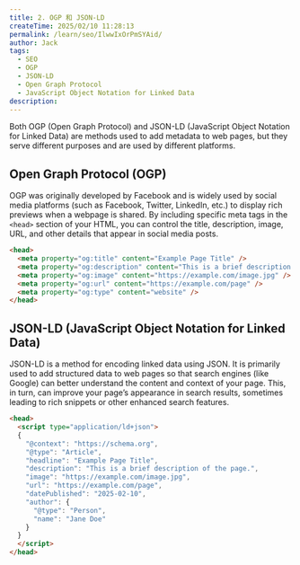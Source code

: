 ```yaml
---
title: 2. OGP 和 JSON-LD
createTime: 2025/02/10 11:28:13
permalink: /learn/seo/IlwwIxOrPmSYAid/
author: Jack
tags:
  - SEO
  - OGP
  - JSON-LD
  - Open Graph Protocol
  - JavaScript Object Notation for Linked Data
description: 
---
```


Both OGP (Open Graph Protocol) and JSON-LD (JavaScript Object Notation for Linked Data) are methods used to add metadata to web pages, but they serve different purposes and are used by different platforms.

## Open Graph Protocol (OGP)

OGP was originally developed by Facebook and is widely used by social media platforms (such as Facebook, Twitter, LinkedIn, etc.) to display rich previews when a webpage is shared. By including specific meta tags in the `<head>` section of your HTML, you can control the title, description, image, URL, and other details that appear in social media posts.

```HTML
<head>
  <meta property="og:title" content="Example Page Title" />
  <meta property="og:description" content="This is a brief description of the page." />
  <meta property="og:image" content="https://example.com/image.jpg" />
  <meta property="og:url" content="https://example.com/page" />
  <meta property="og:type" content="website" />
</head>
```

## JSON-LD (JavaScript Object Notation for Linked Data)

JSON-LD is a method for encoding linked data using JSON. It is primarily used to add structured data to web pages so that search engines (like Google) can better understand the content and context of your page. This, in turn, can improve your page’s appearance in search results, sometimes leading to rich snippets or other enhanced search features.

```HTML
<head>
  <script type="application/ld+json">
  {
    "@context": "https://schema.org",
    "@type": "Article",
    "headline": "Example Page Title",
    "description": "This is a brief description of the page.",
    "image": "https://example.com/image.jpg",
    "url": "https://example.com/page",
    "datePublished": "2025-02-10",
    "author": {
      "@type": "Person",
      "name": "Jane Doe"
    }
  }
  </script>
</head>

```